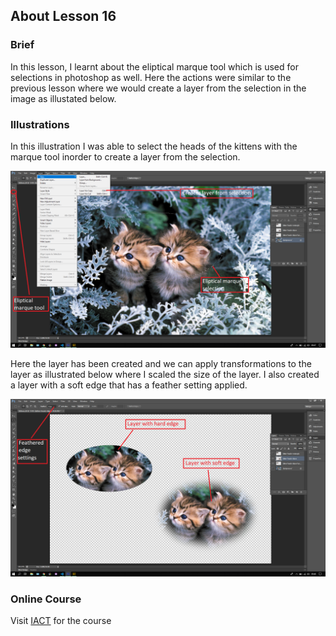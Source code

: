 ## About Lesson 16

### Brief
In this lesson, I learnt about the eliptical marque tool which is used for selections in photoshop as well. Here the actions were similar to the previous lesson where we would create a layer from the selection in the image as illustated below.

### Illustrations
In this illustration I was able to select the heads of the kittens with the marque tool inorder to create a layer from the selection.

![Illustration Example](../assets/images/illustration16.png)

Here the layer has been created and we can apply transformations to the layer as illustrated below where I scaled the size of the layer. I also created a layer with a soft edge that has a feather setting applied.

![Illustration Example](../assets/images/illustration17.png)

### Online Course
Visit [IACT](https://iact.ie) for the course